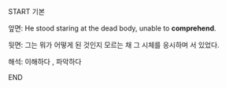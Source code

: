 START
기본

앞면:
He stood staring at the dead body, unable to **comprehend**.


뒷면:
그는 뭐가 어떻게 된 것인지 모르는 채 그 시체를 응시하며 서 있었다.


해석:
이해하다 , 파악하다
<!--ID: 1733715580979-->
END
